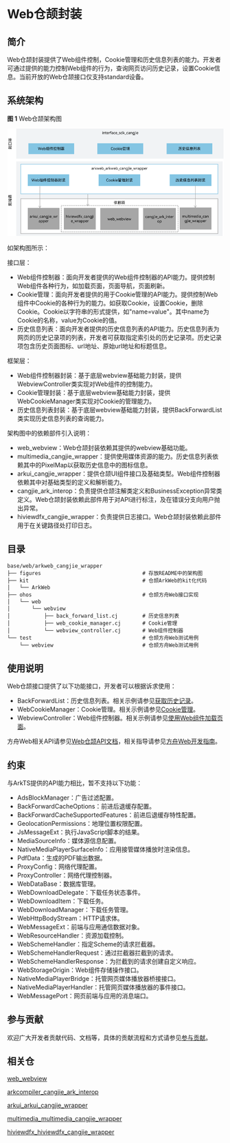 # Web仓颉封装

## 简介

Web仓颉封装提供了Web组件控制，Cookie管理和历史信息列表的能力。开发者可通过提供的能力控制Web组件的行为，查询网页访问历史记录，设置Cookie信息。当前开放的Web仓颉接口仅支持standard设备。

## 系统架构

**图 1**  Web仓颉架构图

![Web仓颉架构图](figures/arkweb_cangjie_wrapper_architecture.png)

如架构图所示：

接口层：

- Web组件控制器：面向开发者提供的Web组件控制器的API能力。提供控制Web组件各种行为，如加载页面，页面导航，页面刷新。
- Cookie管理：面向开发者提供的用于Cookie管理的API能力。提供控制Web组件中Cookie的各种行为的能力。如获取Cookie，设置Cookie，删除Cookie。Cookie以字符串的形式提供，如"name=value"。其中name为Cookie的名称，value为Cookie的值。
- 历史信息列表：面向开发者提供的历史信息列表的API能力。历史信息列表为网页的历史记录项的列表，开发者可获取指定索引处的历史记录项。历史记录项包含历史页面图标、url地址、原始url地址和标题信息。

框架层：

- Web组件控制器封装：基于底层webview基础能力封装，提供WebviewController类实现对Web组件的控制能力。
- Cookie管理封装：基于底层webview基础能力封装，提供WebCookieManager类实现对Cookie的管理能力。
- 历史信息列表封装：基于底层webview基础能力封装，提供BackForwardList类实现历史信息列表的查询能力。

架构图中的依赖部件引入说明：

- web_webview：Web仓颉封装依赖其提供的webview基础功能。
- multimedia_cangjie_wrapper：提供使用媒体资源的能力。历史信息列表依赖其中的PixelMap以获取历史信息中的图标信息。
- arkui_cangjie_wrapper：提供仓颉UI组件接口及基础类型。Web组件控制器依赖其中对基础类型的定义和解析能力。
- cangjie_ark_interop：负责提供仓颉注解类定义和BusinessException异常类定义。Web仓颉封装依赖此部件用于对API进行标注，及在错误分支向用户抛出异常。
- hiviewdfx_cangjie_wrapper：负责提供日志接口。Web仓颉封装依赖此部件用于在关键路径处打印日志。

## 目录

```
base/web/arkweb_cangjie_wrapper
├── figures                                 # 存放README中的架构图
├── kit                                     # 仓颉ArkWeb的kit化代码
│   └── ArkWeb
├── ohos                                    # 仓颉方舟Web接口实现
│   └── web
│       └── webview
│           ├── back_forward_list.cj        # 历史信息列表
│           ├── web_cookie_manager.cj       # Cookie管理
│           └── webview_controller.cj       # Web组件控制器
└── test                                    # 仓颉方舟Web测试用例
    └── webview                             # 仓颉方舟Web测试用例
```

## 使用说明

Web仓颉接口提供了以下功能接口，开发者可以根据诉求使用：

  - BackForwardList：历史信息列表。相关示例请参见[获取历史记录](https://gitcode.com/openharmony-sig/arkcompiler_cangjie_ark_interop/blob/master/doc/API_Reference/source_zh_cn/apis/ArkWeb/cj-apis-webview.md#func-getitematindexint32)。
  - WebCookieManager：Cookie管理。相关示例请参见[Cookie管理](https://gitcode.com/openharmony-sig/arkcompiler_cangjie_ark_interop/blob/master/doc/API_Reference/source_zh_cn/apis/ArkWeb/cj-apis-webview.md#class-webcookiemanager)。
  - WebviewController：Web组件控制器。相关示例请参见[使用Web组件加载页面](https://gitcode.com/openharmony-sig/arkcompiler_cangjie_ark_interop/blob/master/doc/Dev_Guide/source_zh_cn/web/cj-web-page-loading-with-web-components.md)。

方舟Web相关API请参见[Web仓颉API文档](https://gitcode.com/openharmony-sig/arkcompiler_cangjie_ark_interop/blob/master/doc/API_Reference/source_zh_cn/apis/ArkWeb/cj-apis-webview.md)，相关指导请参见[方舟Web开发指南](https://gitcode.com/openharmony-sig/arkcompiler_cangjie_ark_interop/blob/master/doc/Dev_Guide/source_zh_cn/web/cj-web-component-overview.md)。

## 约束

与ArkTS提供的API能力相比，暂不支持以下功能：

  - AdsBlockManager：广告过滤配置。
  - BackForwardCacheOptions：前进后退缓存配置。
  - BackForwardCacheSupportedFeatures：前进后退缓存特性配置。
  - GeolocationPermissions：地理位置权限配置。
  - JsMessageExt：执行JavaScript脚本的结果。
  - MediaSourceInfo：媒体源信息配置。
  - NativeMediaPlayerSurfaceInfo：应用接管媒体播放时渲染信息。
  - PdfData：生成的PDF输出数据。
  - ProxyConfig：网络代理配置。
  - ProxyController：网络代理控制器。
  - WebDataBase：数据库管理。
  - WebDownloadDelegate：下载任务状态事件。
  - WebDownloadItem：下载任务。
  - WebDownloadManager：下载任务管理。
  - WebHttpBodyStream：HTTP请求体。
  - WebMessageExt：前端与应用通信数据对象。
  - WebResourceHandler：资源加载控制。
  - WebSchemeHandler：指定Scheme的请求拦截器。
  - WebSchemeHandlerRequest：通过拦截器拦截到的请求。
  - WebSchemeHandlerResponse：为拦截到的请求创建自定义响应。
  - WebStorageOrigin：Web组件存储操作接口。
  - NativeMediaPlayerBridge：托管网页媒体播放器桥接接口。
  - NativeMediaPlayerHandler：托管网页媒体播放器的事件接口。
  - WebMessagePort：网页前端与应用的消息端口。

## 参与贡献

欢迎广大开发者贡献代码、文档等，具体的贡献流程和方式请参见[参与贡献](https://gitcode.com/openharmony/docs/blob/master/zh-cn/contribute/%E5%8F%82%E4%B8%8E%E8%B4%A1%E7%8C%AE.md)。

## 相关仓

[web_webview](https://gitcode.com/openharmony/web_webview)

[arkcompiler_cangjie_ark_interop](https://gitcode.com/openharmony-sig/arkcompiler_cangjie_ark_interop)

[arkui_arkui_cangjie_wrapper](https://gitcode.com/openharmony-sig/arkui_arkui_cangjie_wrapper)

[multimedia_multimedia_cangjie_wrapper](https://gitcode.com/openharmony-sig/multimedia_multimedia_cangjie_wrapper)

[hiviewdfx_hiviewdfx_cangjie_wrapper](https://gitcode.com/openharmony-sig/hiviewdfx_hiviewdfx_cangjie_wrapper)
